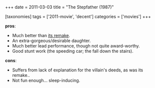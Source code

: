 +++
date = 2011-03-03
title = "The Stepfather (1987)"

[taxonomies]
tags = ['2011-movie', 'decent']
categories = ['movies']
+++

**pros**:

-   Much better than [its remake].
-   An extra-gorgeous/desirable daughter.
-   Much better lead performance, though not quite award-worthy.
-   Good stunt work (the speeding car; the fall down the stairs).

**cons**:

-   Suffers from lack of explanation for the villain's deeds, as was
    its remake..
-   Not fun enough... sleep-inducing.

  [its remake]: http://tshepang.net/the-stepfather-2009
